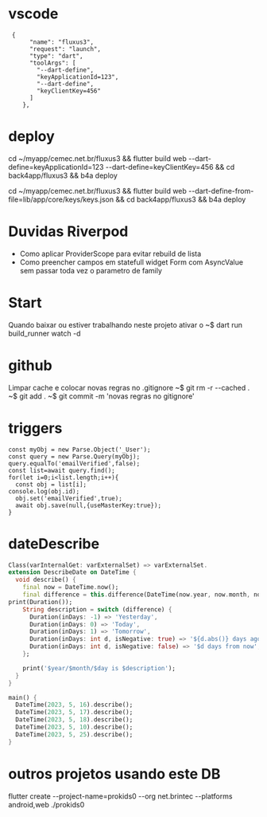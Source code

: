 # vscode

```
 {
      "name": "fluxus3",
      "request": "launch",
      "type": "dart",
      "toolArgs": [
        "--dart-define",
        "keyApplicationId=123",
        "--dart-define",
        "keyClientKey=456"
      ]
    },
```
# deploy
cd ~/myapp/cemec.net.br/fluxus3 && flutter build web --dart-define=keyApplicationId=123 --dart-define=keyClientKey=456  && cd back4app/fluxus3 && b4a deploy
 
 cd ~/myapp/cemec.net.br/fluxus3 && flutter build web --dart-define-from-file=lib/app/core/keys/keys.json && cd back4app/fluxus3 && b4a deploy


# Duvidas Riverpod
* Como aplicar ProviderScope para evitar rebuild de lista
* Como preencher campos em statefull widget Form com AsyncValue sem passar toda vez o parametro de family

# Start

Quando baixar ou estiver trabalhando neste projeto ativar o 
~$ dart run build_runner watch -d


# github

Limpar cache e colocar novas regras no .gitignore
~$  git rm -r --cached .
~$ git add . 
~$ git commit -m 'novas regras no gitignore'



# triggers
```
const myObj = new Parse.Object('_User');
const query = new Parse.Query(myObj);
query.equalTo('emailVerified',false);
const list=await query.find();
for(let i=0;i<list.length;i++){
  const obj = list[i];
console.log(obj.id);
  obj.set('emailVerified',true);
  await obj.save(null,{useMasterKey:true});
}
```


# dateDescribe

```dart
Class(varInternalGet: varExternalSet) => varExternalSet.
extension DescribeDate on DateTime {
  void describe() {
    final now = DateTime.now();
    final difference = this.difference(DateTime(now.year, now.month, now.day));
print(Duration());
    String description = switch (difference) {
      Duration(inDays: -1) => 'Yesterday',
      Duration(inDays: 0) => 'Today',
      Duration(inDays: 1) => 'Tomorrow',
      Duration(inDays: int d, isNegative: true) => '${d.abs()} days ago',
      Duration(inDays: int d, isNegative: false) => '$d days from now',
    };

    print('$year/$month/$day is $description');
  }
}

main() {
  DateTime(2023, 5, 16).describe();
  DateTime(2023, 5, 17).describe();
  DateTime(2023, 5, 18).describe();
  DateTime(2023, 5, 10).describe();
  DateTime(2023, 5, 25).describe();
}
```

# outros projetos usando este DB
flutter create --project-name=prokids0 --org net.brintec --platforms android,web ./prokids0